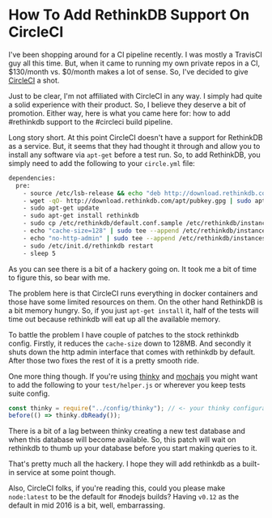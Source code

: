 # How To Add RethinkDB Support On CircleCI

I've been shopping around for a CI pipeline recently. I was mostly a TravisCI
guy all this time. But, when it came to running my own private repos in a CI,
$130/month vs. $0/month makes a lot of sense. So, I've decided to give
[CircleCI](https://circleci.com) a shot.

Just to be clear, I'm not affiliated with CircleCI in any way. I simply had quite
a solid experience with their product. So, I believe they deserve a bit of promotion.
Either way, here is what you came here for: how to add #rethinkdb support to
the #circleci build pipeline.

Long story short. At this point CircleCI doesn't have a support for RethinkDB as
a service. But, it seems that they had thought it through and allow you to install
any software via `apt-get` before a test run. So, to add RethinkDB, you simply
need to add the following to your `circle.yml` file:

```bash
dependencies:
  pre:
    - source /etc/lsb-release && echo "deb http://download.rethinkdb.com/apt $DISTRIB_CODENAME main" | sudo tee /etc/apt/sources.list.d/rethinkdb.list
    - wget -qO- http://download.rethinkdb.com/apt/pubkey.gpg | sudo apt-key add -
    - sudo apt-get update
    - sudo apt-get install rethinkdb
    - sudo cp /etc/rethinkdb/default.conf.sample /etc/rethinkdb/instances.d/instance1.conf
    - echo "cache-size=128" | sudo tee --append /etc/rethinkdb/instances.d/instance1.conf
    - echo "no-http-admin" | sudo tee --append /etc/rethinkdb/instances.d/instance1.conf
    - sudo /etc/init.d/rethinkdb restart
    - sleep 5
```

As you can see there is a bit of a hackery going on. It took me a bit of time to
figure this, so bear with me.

The problem here is that CircleCI runs everything in docker containers and those
have some limited resources on them. On the other hand RethinkDB is a bit memory
hungry. So, if you just `apt-get install` it, half of the tests will time out
because rethinkdb will eat up all the available memory.

To battle the problem I have couple of patches to the stock rethinkdb config.
Firstly, it reduces the `cache-size` down to 128MB. And secondly it shuts down
the http admin interface that comes with rethinkdb by default. After those two
fixes the rest of it is a pretty smooth ride.

One more thing though. If you're using [thinky](https://thinky.io) and
[mochajs](https://mochajs.org) you might want to add the following to your
`test/helper.js` or wherever you keep tests suite config.

```js
const thinky = require("../config/thinky"); // <- your thinky configuration
before(() => thinky.dbReady());
```

There is a bit of a lag between thinky creating a new test database and when this
database will become available. So, this patch will wait on rethinkdb to thumb
up your database before you start making queries to it.

That's pretty much all the hackery. I hope they will add rethinkdb as a built-in
service at some point though.

Also, CircleCI folks, if you're reading this, could you please make `node:latest`
to be the default for #nodejs builds? Having `v0.12` as the default in mid 2016
is a bit, well, embarrassing.

